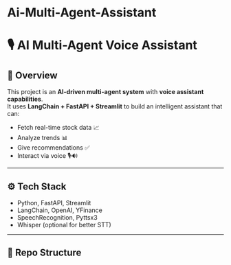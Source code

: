 # Ai-Multi-Agent-Assistant
# 🎙️ AI Multi-Agent Voice Assistant

## 🚀 Overview
This project is an **AI-driven multi-agent system** with **voice assistant capabilities**.  
It uses **LangChain + FastAPI + Streamlit** to build an intelligent assistant that can:
- Fetch real-time stock data 📈
- Analyze trends 📊
- Give recommendations ✅
- Interact via voice 🎙️🔊

---

## ⚙️ Tech Stack
- Python, FastAPI, Streamlit
- LangChain, OpenAI, YFinance
- SpeechRecognition, Pyttsx3
- Whisper (optional for better STT)

---

## 📂 Repo Structure

